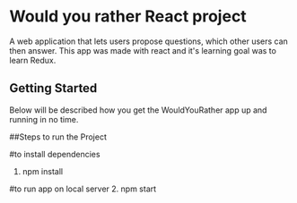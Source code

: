 # Would you rather React project

A web application that lets users propose questions, which other users can then answer. This app was made with react and it's learning goal was to learn Redux.

## Getting Started

Below will be described how you get the WouldYouRather app up and running in no time.


##Steps to run the Project

#to install dependencies
1. npm install

#to run app on local server
2. npm start